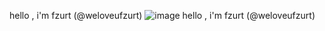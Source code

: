 hello , i'm fzurt (@weloveufzurt)
![image](https://user-images.githubusercontent.com/85123781/121802703-9f20ec00-cc35-11eb-9e8c-c14d6e7c3437.png)
hello , i'm fzurt (@weloveufzurt)
